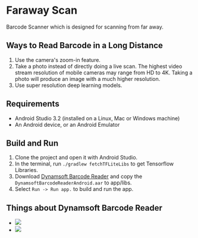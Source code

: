 # Faraway Scan

Barcode Scanner which is designed for scanning from far away.

## Ways to Read Barcode in a Long Distance

1. Use the camera's zoom-in feature.
2. Take a photo instead of directly doing a live scan. The highest video stream resolution of mobile cameras may range from HD to 4K. Taking a photo will produce an image with a much higher resolution.
3. Use super resolution deep learning models.

## Requirements

* Android Studio 3.2 (installed on a Linux, Mac or Windows machine)
* An Android device, or an Android Emulator

## Build and Run

1. Clone the project and open it with Android Studio.
2. In the terminal, run `./gradlew fetchTFLiteLibs` to get Tensorflow Libraries.
3. Download [Dynamsoft Barcode Reader](https://www.dynamsoft.com/barcode-reader/overview/) and copy the `DynamsoftBarcodeReaderAndroid.aar` to app/libs.
4. Select `Run -> Run app.` to build and run the app.

## Things about Dynamsoft Barcode Reader

- [![](https://img.shields.io/badge/Download-Offline%20SDK-orange)](https://www.dynamsoft.com/barcode-reader/downloads)
- [![](https://img.shields.io/badge/Get-30--day%20FREE%20Trial%20License-blue)](https://www.dynamsoft.com/customer/license/trialLicense/?product=dbr)



